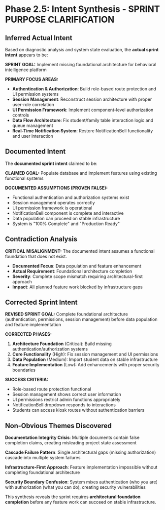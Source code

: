 # Phase 2.5: Intent Synthesis - SPRINT PURPOSE CLARIFICATION

## Inferred Actual Intent

Based on diagnostic analysis and system state evaluation, the **actual sprint intent** appears to be:

**SPRINT GOAL:** Implement missing foundational architecture for behavioral intelligence platform

**PRIMARY FOCUS AREAS:**
- **Authentication & Authorization**: Build role-based route protection and UI permission systems
- **Session Management**: Reconstruct session architecture with proper user-role correlation
- **UI Permission Framework**: Implement component-level authorization controls
- **Data Flow Architecture**: Fix student/family table interaction logic and queue management
- **Real-Time Notification System**: Restore NotificationBell functionality and user interaction

## Documented Intent

The **documented sprint intent** claimed to be:

**CLAIMED GOAL:** Populate database and implement features using existing functional systems

**DOCUMENTED ASSUMPTIONS (PROVEN FALSE):**
- Functional authentication and authorization systems exist
- Session management operates correctly
- UI permission framework is operational
- NotificationBell component is complete and interactive
- Data population can proceed on stable infrastructure
- System is "100% Complete" and "Production Ready"

## Contradiction Analysis

**CRITICAL MISALIGNMENT:** The documented intent assumes a functional foundation that does not exist.

- **Documented Focus**: Data population and feature enhancement
- **Actual Requirement**: Foundational architecture completion
- **Severity**: Complete scope mismatch requiring architectural-first approach
- **Impact**: All planned feature work blocked by infrastructure gaps

## Corrected Sprint Intent

**REVISED SPRINT GOAL:** Complete foundational architecture (authentication, permissions, session management) before data population and feature implementation

**CORRECTED PHASES:**
1. **Architecture Foundation** (Critical): Build missing authentication/authorization systems
2. **Core Functionality** (High): Fix session management and UI permissions  
3. **Data Population** (Medium): Import student data on stable infrastructure
4. **Feature Implementation** (Low): Add enhancements with proper security boundaries

**SUCCESS CRITERIA:**
- Role-based route protection functional
- Session management shows correct user information
- UI permissions restrict admin functions appropriately
- NotificationBell dropdown responds to interactions
- Students can access kiosk routes without authentication barriers

## Non-Obvious Themes Discovered

**Documentation Integrity Crisis**: Multiple documents contain false completion claims, creating misleading project state assessment

**Cascade Failure Pattern**: Single architectural gaps (missing authorization) cascade into multiple system failures

**Infrastructure-First Approach**: Feature implementation impossible without completing foundational architecture

**Security Boundary Confusion**: System mixes authentication (who you are) with authorization (what you can do), creating security vulnerabilities

This synthesis reveals the sprint requires **architectural foundation completion** before any feature work can succeed on stable infrastructure.